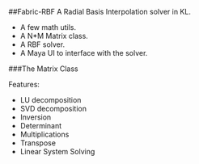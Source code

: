 ##Fabric-RBF
A Radial Basis Interpolation solver in KL.

* A few math utils.
* A N*M Matrix class.
* A RBF solver.
* A Maya UI to interface with the solver.

###The Matrix Class

Features:
* LU decomposition
* SVD decomposition
* Inversion
* Determinant
* Multiplications
* Transpose
* Linear System Solving
